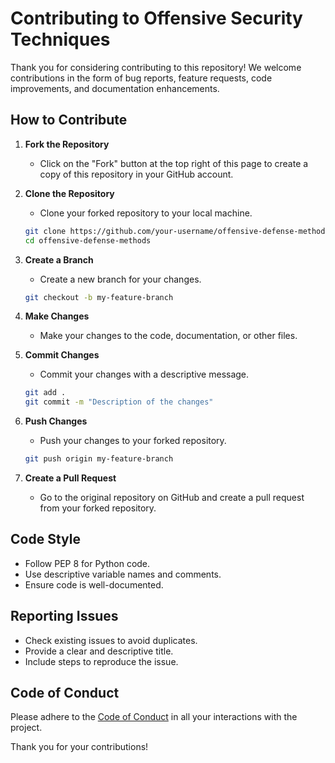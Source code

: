 # Contributing to Offensive Security Techniques

Thank you for considering contributing to this repository! We welcome contributions in the form of bug reports, feature requests, code improvements, and documentation enhancements.

## How to Contribute

1. **Fork the Repository**
   - Click on the "Fork" button at the top right of this page to create a copy of this repository in your GitHub account.

2. **Clone the Repository**
   - Clone your forked repository to your local machine.
   ```bash
   git clone https://github.com/your-username/offensive-defense-methods.git
   cd offensive-defense-methods
   ```

3. **Create a Branch**
   - Create a new branch for your changes.
   ```bash
   git checkout -b my-feature-branch
   ```

4. **Make Changes**
   - Make your changes to the code, documentation, or other files.

5. **Commit Changes**
   - Commit your changes with a descriptive message.
   ```bash
   git add .
   git commit -m "Description of the changes"
   ```

6. **Push Changes**
   - Push your changes to your forked repository.
   ```bash
   git push origin my-feature-branch
   ```

7. **Create a Pull Request**
   - Go to the original repository on GitHub and create a pull request from your forked repository.

## Code Style

- Follow PEP 8 for Python code.
- Use descriptive variable names and comments.
- Ensure code is well-documented.

## Reporting Issues

- Check existing issues to avoid duplicates.
- Provide a clear and descriptive title.
- Include steps to reproduce the issue.

## Code of Conduct

Please adhere to the [Code of Conduct](CODE_OF_CONDUCT.md) in all your interactions with the project.

Thank you for your contributions!
